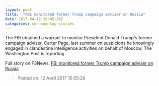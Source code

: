 ```yaml
---
layout: post
title:  "FBI monitored former Trump campaign adviser on Russia"
date: 2017-04-12 16:05:26Z
categories: cnn-com-top-stories
---
```


The FBI obtained a warrant to monitor President Donald Trump's former campaign adviser, Carter Page, last summer on suspicions he knowingly engaged in clandestine intelligence activities on behalf of Moscow, The Washington Post is reporting.


Full story on F3News: [FBI monitored former Trump campaign adviser on Russia](http://www.f3nws.com/n/NT4HXG)

> Posted on: 12 April 2017 15:05:26
